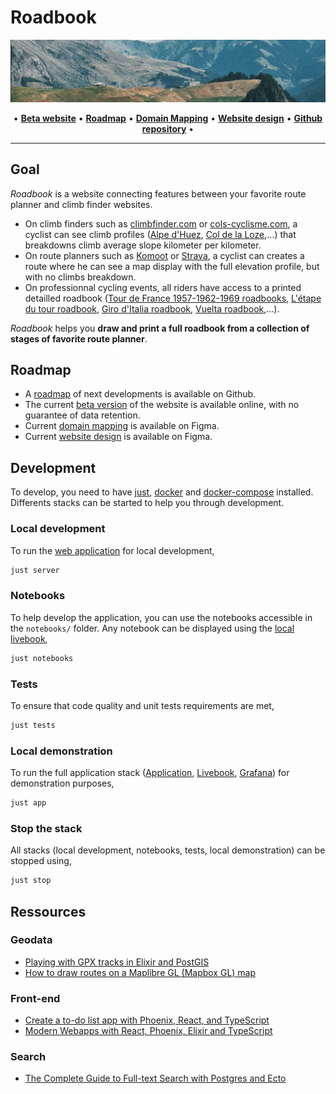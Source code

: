 # Roadbook

![Banner](priv/static/images/banner.png)

<p align="center">
  •
  <a href="https://roadbook.fly.dev/"><b>Beta website</b></a> •
  <a href="https://github.com/users/mjanv/projects/3"><b>Roadmap</b></a> •
  <a href="https://www.figma.com/file/ZxA1656udohBlMsEj8ofSK/Roadbook-Domain-Map?type=whiteboard&t=Y0rFnZdNsAspzvCe-1"><b>Domain Mapping</b></a> •
  <a href="https://www.figma.com/file/HVuZImZqz042oSA522f2uh/Roadbook?type=design&node-id=0%3A1&mode=design&t=Y0rFnZdNsAspzvCe-1"><b>Website design</b></a> •
  <a href="https://github.com/mjanv/roadbook"><b>Github repository</b></a>
  •
</p>

---

## Goal

*Roadbook* is a website connecting features between your favorite route planner and climb finder websites.

- On climb finders such as [climbfinder.com](https://climbfinder.com/en) or [cols-cyclisme.com](https://www.cols-cyclisme.com/), a cyclist can see climb profiles ([Alpe d'Huez](https://climbfinder.com/en/climbs/alpe-d-huez), [Col de la Loze](https://www.cols-cyclisme.com/vanoise/france/col-de-la-loze-depuis-brides-les-bains-c3612.htm),...) that breakdowns climb average slope kilometer per kilometer.
- On route planners such as [Komoot](https://www.komoot.com) or [Strava](https://www.strava.com), a cyclist can creates a route where he can see a map display with the full elevation profile, but with no climbs breakdown.
- On professionnal cycling events, all riders have access to a printed detailled roadbook ([Tour de France 1957-1962-1969 roadbooks](https://procyclingmaps.com/tourdefrance/), [L'étape du tour roadbook](https://www.letapedutourdefrance.com/en/extra-services/road-book), [Giro d'Italia roadbook](https://www.giroditalia.it/en/roadbook/), [Vuelta roadbook](https://www.lavuelta.es/en/interactive-roadbook),...).

*Roadbook* helps you **draw and print a full roadbook from a collection of stages of favorite route planner**.

## Roadmap

- A [roadmap](https://github.com/users/mjanv/projects/3) of next developments is available on Github.
- The current [beta version](https://roadbook.fly.dev/) of the website is available online, with no guarantee of data retention.
- Current [domain mapping](https://www.figma.com/file/ZxA1656udohBlMsEj8ofSK/Roadbook-Domain-Map?type=whiteboard&t=Y0rFnZdNsAspzvCe-1) is available on Figma.
- Current [website design](https://www.figma.com/file/HVuZImZqz042oSA522f2uh/Roadbook?type=design&node-id=0%3A1&mode=design&t=Y0rFnZdNsAspzvCe-1) is available on Figma.

## Development

To develop, you need to have [just](https://github.com/casey/just), [docker](https://www.docker.com/) and [docker-compose](https://docs.docker.com/compose/) installed. Differents stacks can be started to help you through development.

### Local development

To run the [web application](http://localhost:4001) for local development,

```bash
just server
```

### Notebooks

To help develop the application, you can use the notebooks accessible in the `notebooks/` folder. Any notebook can be displayed using the [local livebook](http://localhost:8080/open/file),

```bash
just notebooks
```

### Tests

To ensure that code quality and unit tests requirements are met,

```bash
just tests
```

### Local demonstration

To run the full application stack ([Application](http://localhost:4001), [Livebook](http://localhost:8080/open/file), [Grafana](http://localhost:3000)) for demonstration purposes,

```bash
just app
```

### Stop the stack

All stacks (local development, notebooks, tests, local demonstration) can be stopped using,

```bash
just stop
```

## Ressources

### Geodata

- [Playing with GPX tracks in Elixir and PostGIS](https://caspg.com/blog/playing-with-gpx-tracks-in-elixir-and-postgis)
- [How to draw routes on a Maplibre GL (Mapbox GL) map](https://www.geoapify.com/tutorial/draw-route-on-the-maplibre-mapbox-map)

### Front-end

- [Create a to-do list app with Phoenix, React, and TypeScript](https://blog.logrocket.com/to-do-list-phoenix-react-typescript/)
- [Modern Webapps with React, Phoenix, Elixir and TypeScript](https://bpaulino.com/entries/modern-webapps-with-elixir-phoenix-typescript-react)

### Search

- [The Complete Guide to Full-text Search with Postgres and Ecto](https://www.peterullrich.com/complete-guide-to-full-text-search-with-postgres-and-ecto)
